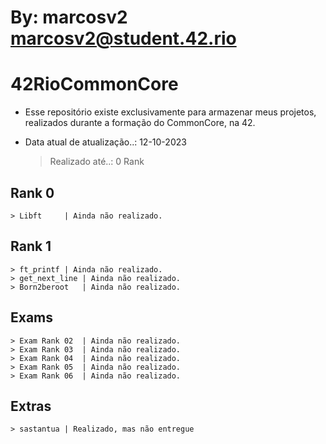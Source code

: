 #    By: marcosv2 <marcosv2@student.42.rio>

# 42RioCommonCore

+ Esse repositório existe exclusivamente para armazenar meus projetos, realizados durante a formação do CommonCore, na 42.

+ Data atual de atualização..: 12-10-2023
	> Realizado até..: 0 Rank

## Rank 0
	> Libft		| Ainda não realizado.

## Rank 1
	> ft_printf	| Ainda não realizado.
	> get_next_line	| Ainda não realizado.
	> Born2beroot	| Ainda não realizado.

## Exams
	> Exam Rank 02	| Ainda não realizado.
	> Exam Rank 03	| Ainda não realizado.
	> Exam Rank 04	| Ainda não realizado.
	> Exam Rank 05	| Ainda não realizado.
	> Exam Rank 06	| Ainda não realizado.

## Extras
	> sastantua	| Realizado, mas não entregue

